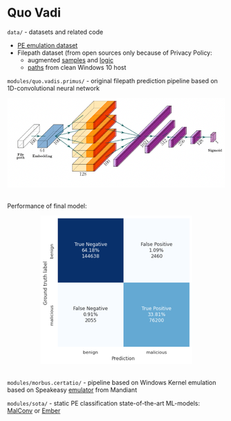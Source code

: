 # Quo Vadi

`data/` - datasets and related code
- [PE emulation dataset](data/emulation.dataset/emulation.dataset.7z)
- Filepath dataset (from open sources only because of Privacy Policy: 
  - augmented [samples](data/path.dataset/dataset_malicious_augumented.txt) and [logic](data/path.dataset/augment/augmentation.ipynb)
  - [paths](data/path.dataset/dataset_benign_win10.txt) from clean Windows 10 host

`modules/quo.vadis.primus/` - original filepath prediction pipeline based on 1D-convolutional neural network  

<center><img src="img/potential_scheme.png" width=600></center><br>

Performance of final model:
<center><img src="img/confusion_matrix_on_validation_set_quo.vadis.primus.png" width=350></center><br>

`modules/morbus.certatio/` -  pipeline based on Windows Kernel emulation based on Speakeasy [emulator](https://github.com/mandiant/speakeasy) from Mandiant  


`modules/sota/` - static PE classification state-of-the-art ML-models: [MalConv](modules/sota/malconv) or [Ember](modules/sota/ember)


